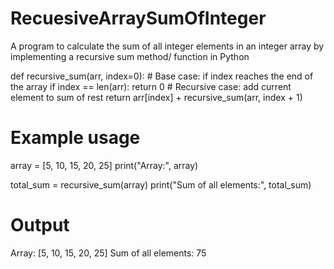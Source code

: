 # RecuesiveArraySumOfInteger
A program to calculate the sum of all integer elements in an integer array by implementing a recursive sum method/ function in Python

def recursive_sum(arr, index=0):
    # Base case: if index reaches the end of the array
    if index == len(arr):
        return 0
    # Recursive case: add current element to sum of rest
    return arr[index] + recursive_sum(arr, index + 1)

# Example usage
array = [5, 10, 15, 20, 25]
print("Array:", array)

total_sum = recursive_sum(array)
print("Sum of all elements:", total_sum)


# Output
Array: [5, 10, 15, 20, 25]
Sum of all elements: 75
